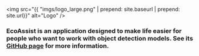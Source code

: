 <html>
  <head>
    <meta name="google-site-verification" content="Fa9AuK39hAqDGEC7hr32UtxcVsVJ-qLHsZ34C2brsd0" />
  </head>
</html>

<img src="{{ "imgs/logo_large.png" | prepend: site.baseurl | prepend: site.url}}" alt="Logo" />

### EcoAssist is an application designed to make life easier for people who want to work with object detection models. See its [GitHub page](https://github.com/PetervanLunteren/EcoAssist/blob/main/README.md) for more information.
